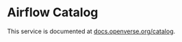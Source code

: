 # Airflow Catalog

This service is documented at
[docs.openverse.org/catalog](https://docs.openverse.org/catalog/index.html).
